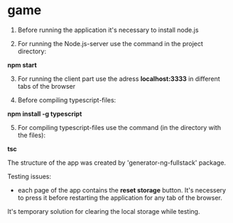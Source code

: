 # game

1) Before running the application it's necessary to install node.js

2) For running the Node.js-server use the command in the project directory:

  **npm start**
  
3) For running the client part use the adress **localhost:3333** in different tabs of the browser

4) Before compiling typescript-files:

  **npm install -g typescript** 
  
5) For compiling typescript-files use the command (in the directory with the files): 

  **tsc** 

The structure of the app was created by 'generator-ng-fullstack' package.

Testing issues:
- each page of the app contains the **reset storage** button. It's necessery to press it before restarting the application for any tab of the browser.

It's temporary solution for clearing the local storage while testing.
